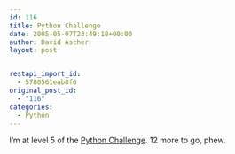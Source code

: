 ```yaml
---
id: 116
title: Python Challenge
date: 2005-05-07T23:49:18+00:00
author: David Ascher
layout: post


restapi_import_id:
  - 5780561eab8f6
original_post_id:
  - "116"
categories:
  - Python
---
```

I&#8217;m at level 5 of the [Python Challenge](http://www.pythonchallenge.com/pc/index.htm). 12 more to go, phew.